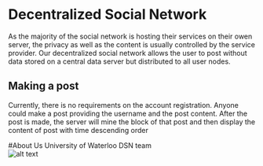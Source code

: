 # Decentralized Social Network

As the majority of the social network is hosting their services on their owen server,
the privacy as well as the content is usually controlled by the service provider.
Our decentralized social network allows the user to post without data stored on a central data server but distributed to all user nodes.
<br />

## Making a post

Currently, there is no requirements on the account registration. Anyone could make a post providing the username and the post content.
After the post is made, the server will mine the block of that post and then display the content of post with time descending order<br />

#About Us
University of Waterloo DSN team <br />
![alt text](https://ece.uwaterloo.ca/~soituah/img/layout/Waterloo_ENG_Electric_Comp_Logo_rgb.png)
